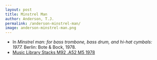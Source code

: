 ```yaml
---
layout: post
title: Minstrel Man
author: Anderson, T.J.
permalink: /anderson-minstrel-man/
image: anderson-minstrel-man.png
---
```


- In *Minstrel man: for bass trombone, bass drum, and hi-hat cymbals: 1977.* Berlin: Bote & Bock, 1978.
- <a href="https://tufts-primo.hosted.exlibrisgroup.com/primo-explore/fulldisplay?docid=01TUN_ALMA2180919990003851&context=L&vid=01TUN&lang=en_US&search_scope=EVERYTHING&adaptor=Local%20Search%20Engine&tab=everything&query=any,contains,T.%20J.%20Anderson%20Minstrel%20Man&sortby=rank&offset=0" target="_blank">Music Library Stacks M92 .A52 M5 1978</a>
